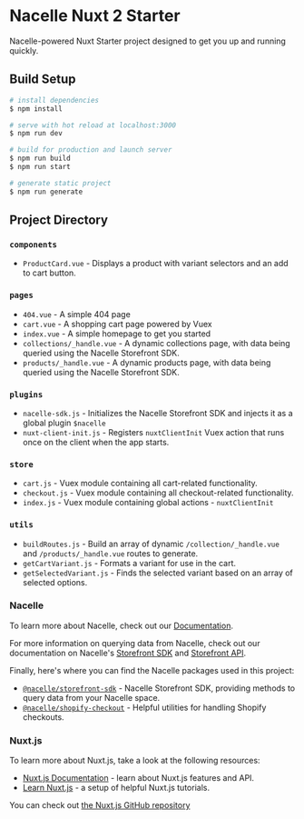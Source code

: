 # Nacelle Nuxt 2 Starter

Nacelle-powered Nuxt Starter project designed to get you up and running quickly.

## Build Setup

```bash
# install dependencies
$ npm install

# serve with hot reload at localhost:3000
$ npm run dev

# build for production and launch server
$ npm run build
$ npm run start

# generate static project
$ npm run generate
```

## Project Directory

### `components`

- `ProductCard.vue` - Displays a product with variant selectors and an add to cart button.

### `pages`

- `404.vue` - A simple 404 page
- `cart.vue` - A shopping cart page powered by Vuex
- `index.vue` - A simple homepage to get you started
- `collections/_handle.vue` - A dynamic collections page, with data being queried using the Nacelle Storefront SDK.
- `products/_handle.vue` - A dynamic products page, with data being queried using the Nacelle Storefront SDK.

### `plugins`

- `nacelle-sdk.js` - Initializes the Nacelle Storefront SDK and injects it as a global plugin `$nacelle`
- `nuxt-client-init.js` - Registers `nuxtClientInit` Vuex action that runs once on the client when the app starts.

### `store`

- `cart.js` - Vuex module containing all cart-related functionality.
- `checkout.js` - Vuex module containing all checkout-related functionality.
- `index.js` - Vuex module containing global actions - `nuxtClientInit`

### `utils`

- `buildRoutes.js` - Build an array of dynamic `/collection/_handle.vue` and `/products/_handle.vue` routes to generate.
- `getCartVariant.js` - Formats a variant for use in the cart.
- `getSelectedVariant.js` - Finds the selected variant based on an array of selected options.

### Nacelle

To learn more about Nacelle, check out our [Documentation](https://nacelle.com/docs).

For more information on querying data from Nacelle, check out our documentation on Nacelle's [Storefront SDK](https://nacelle.com/docs/querying-data/storefront-sdk) and [Storefront API](https://nacelle.com/docs/querying-data/storefront-api).

Finally, here's where you can find the Nacelle packages used in this project:

- [`@nacelle/storefront-sdk`](https://www.npmjs.com/package/@nacelle/storefront-sdk) - Nacelle Storefront SDK, providing methods to query data from your Nacelle space.
- [`@nacelle/shopify-checkout`](https://github.com/getnacelle/nacelle-js/tree/main/packages/shopify-checkout) - Helpful utilities for handling Shopify checkouts.

### Nuxt.js

To learn more about Nuxt.js, take a look at the following resources:

- [Nuxt.js Documentation](https://nuxtjs.org/docs) - learn about Nuxt.js features and API.
- [Learn Nuxt.js](https://nuxtjs.org/tutorials) - a setup of helpful Nuxt.js tutorials.

You can check out [the Nuxt.js GitHub repository](https://github.com/nuxt/nuxt.js)
